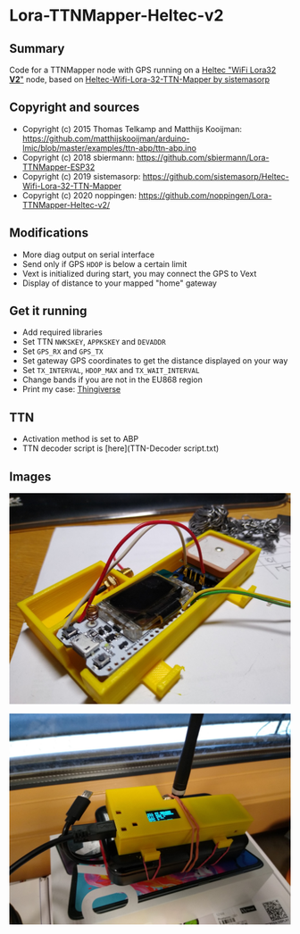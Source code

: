 # Lora-TTNMapper-Heltec-v2

## Summary

Code for a TTNMapper node with GPS running on a [Heltec "WiFi Lora32 **V2**"](https://heltec.org/project/wifi-lora-32/) node, based on [Heltec-Wifi-Lora-32-TTN-Mapper by sistemasorp](https://github.com/sistemasorp/Heltec-Wifi-Lora-32-TTN-Mapper)

## Copyright and sources

* Copyright (c) 2015 Thomas Telkamp and Matthijs Kooijman: https://github.com/matthijskooijman/arduino-lmic/blob/master/examples/ttn-abp/ttn-abp.ino
* Copyright (c) 2018 sbiermann: https://github.com/sbiermann/Lora-TTNMapper-ESP32
* Copyright (c) 2019 sistemasorp: https://github.com/sistemasorp/Heltec-Wifi-Lora-32-TTN-Mapper
* Copyright (c) 2020 noppingen: https://github.com/noppingen/Lora-TTNMapper-Heltec-v2/

## Modifications

* More diag output on serial interface
* Send only if GPS `HDOP` is below a certain limit
* Vext is initialized during start, you may connect the GPS to Vext
* Display of distance to your mapped "home" gateway

## Get it running

* Add required libraries
* Set TTN `NWKSKEY`, `APPKSKEY` and `DEVADDR`
* Set `GPS_RX` and `GPS_TX`
* Set gateway GPS coordinates to get the distance displayed on your way
* Set `TX_INTERVAL`, `HDOP_MAX` and `TX_WAIT_INTERVAL`
* Change bands if you are not in the EU868 region
* Print my case: [Thingiverse](https://www.thingiverse.com/thing:4145143)

## TTN

* Activation method is set to ABP
* TTN decoder script is [here](TTN-Decoder script.txt)

## Images

![Mapper Node #1](ttnmapper_esp32_01.jpg)

![Mapper Node #2](ttnmapper_esp32_02.jpg)
